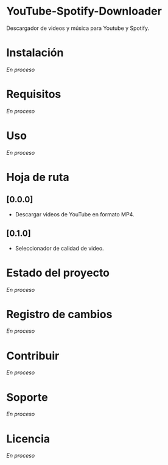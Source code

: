 # YouTube-Spotify-Downloader
Descargador de videos y música para Youtube y Spotify.

# Instalación
_En proceso_

# Requisitos
_En proceso_

# Uso
_En proceso_

# Hoja de ruta
## [0.0.0]
- Descargar videos de YouTube en formato MP4.

## [0.1.0]
- Seleccionador de calidad de video.

# Estado del proyecto
_En proceso_

#  Registro de cambios
_En proceso_

# Contribuir
_En proceso_

# Soporte
_En proceso_

# Licencia
_En proceso_